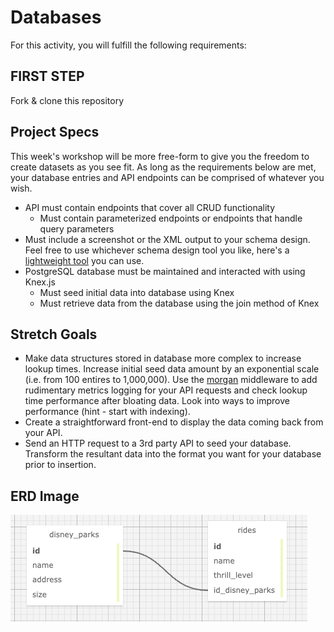 # Databases

For this activity, you will fulfill the following requirements:

## FIRST STEP

Fork & clone this repository

## Project Specs

This week's workshop will be more free-form to give you the freedom to create datasets as you see fit. As long as the requirements below are met, your database entries and API endpoints can be comprised of whatever you wish.

- API must contain endpoints that cover all CRUD functionality
  - Must contain parameterized endpoints or endpoints that handle query parameters
- Must include a screenshot or the XML output to your schema design. Feel free to use whichever schema design tool you like, here's a [lightweight tool](https://ondras.zarovi.cz/sql/demo/) you can use.
- PostgreSQL database must be maintained and interacted with using Knex.js
  - Must seed initial data into database using Knex
  - Must retrieve data from the database using the join method of Knex

## Stretch Goals

- Make data structures stored in database more complex to increase lookup times. Increase initial seed data amount by an exponential scale (i.e. from 100 entires to 1,000,000). Use the [morgan](https://expressjs.com/en/resources/middleware/morgan.html) middleware to add rudimentary metrics logging for your API requests and check lookup time performance after bloating data. Look into ways to improve performance (hint - start with indexing).
- Create a straightforward front-end to display the data coming back from your API.
- Send an HTTP request to a 3rd party API to seed your database. Transform the resultant data into the format you want for your database prior to insertion.

## ERD Image
![ERD Image](ERD.png)
